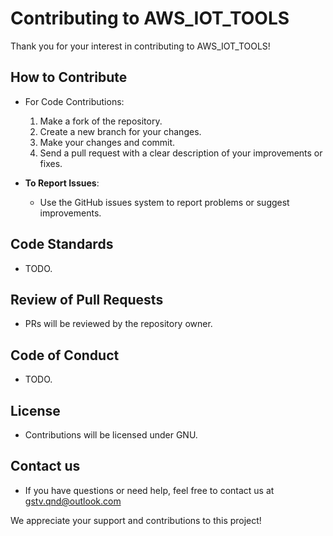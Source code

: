 # Contributing to AWS_IOT_TOOLS

Thank you for your interest in contributing to AWS_IOT_TOOLS!

## How to Contribute

- For Code Contributions:

  1. Make a fork of the repository.
  2. Create a new branch for your changes.
  3. Make your changes and commit.
  4. Send a pull request with a clear description of your improvements or fixes.

- **To Report Issues**:
  - Use the GitHub issues system to report problems or suggest improvements.

## Code Standards

- TODO.

## Review of Pull Requests

- PRs will be reviewed by the repository owner.

## Code of Conduct

- TODO.

## License

- Contributions will be licensed under GNU.

## Contact us

- If you have questions or need help, feel free to contact us at <gstv.qnd@outlook.com>

We appreciate your support and contributions to this project!
